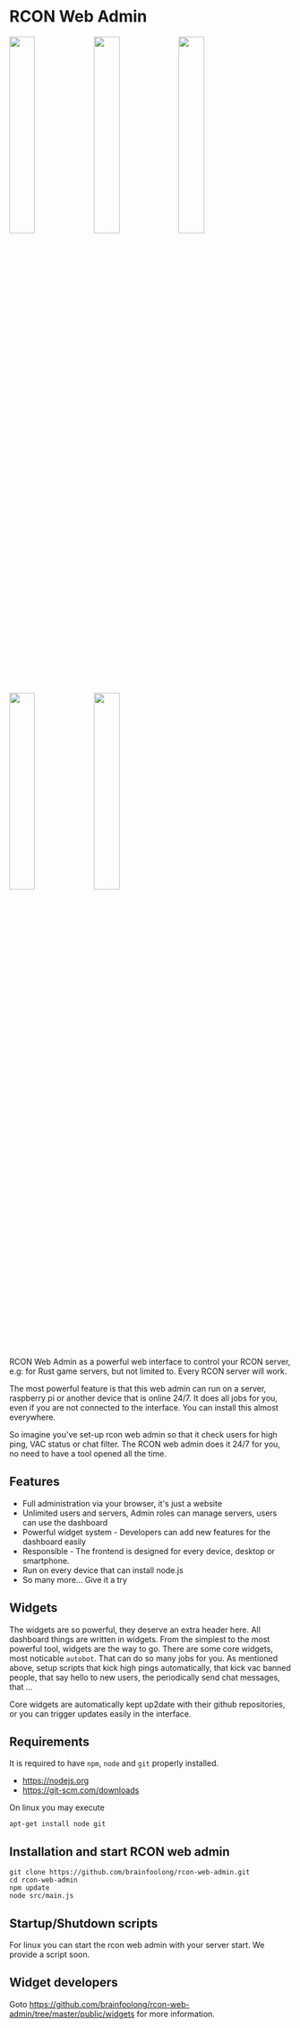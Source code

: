 # RCON Web Admin

<img src="https://brainfoolong.github.io/rcon-web-admin/images/screenshots/dashboard.jpg" width="30%"><img src="https://brainfoolong.github.io/rcon-web-admin/images/screenshots/autobot.jpg" width="30%"><img src="https://brainfoolong.github.io/rcon-web-admin/images/screenshots/server-management.jpg" width="30%"><img src="https://brainfoolong.github.io/rcon-web-admin/images/screenshots/ucc.jpg" width="30%"><img src="https://brainfoolong.github.io/rcon-web-admin/images/screenshots/widgets.jpg" width="30%">

RCON Web Admin as a powerful web interface to control your RCON server, e.g: for Rust game servers, but not limited to. Every RCON server will work.

The most powerful feature is that this web admin can run on a server, raspberry pi or another device that is online 24/7. It does all jobs for you, even if you are not connected to the interface. You can install this almost everywhere.

So imagine you've set-up rcon web admin so that it check users for high ping, VAC status or chat filter. The RCON web admin does it 24/7 for you, no need to have a tool opened all the time.

## Features

* Full administration via your browser, it's just a website
* Unlimited users and servers, Admin roles can manage servers, users can use the dashboard
* Powerful widget system - Developers can add new features for the dashboard easily
* Responsible - The frontend is designed for every device, desktop or smartphone.
* Run on every device that can install node.js
* So many more... Give it a try

## Widgets 
The widgets are so powerful, they deserve an extra header here. All dashboard things are written in widgets. From the simplest to the most powerful tool, widgets are the way to go. There are some core widgets, most noticable `autobot`. That can do so many jobs for you. As mentioned above, setup scripts that kick high pings automatically, that kick vac banned people, that say hello to new users, the periodically send chat messages, that ...

Core widgets are automatically kept up2date with their github repositories, or you can trigger updates easily in the interface.

## Requirements
It is required to have `npm`, `node` and `git` properly installed.
* https://nodejs.org
* https://git-scm.com/downloads

On linux you may execute

    apt-get install node git

## Installation and start RCON web admin

    git clone https://github.com/brainfoolong/rcon-web-admin.git
    cd rcon-web-admin
    npm update
    node src/main.js

## Startup/Shutdown scripts

For linux you can start the rcon web admin with your server start. We provide a script soon.

## Widget developers
Goto https://github.com/brainfoolong/rcon-web-admin/tree/master/public/widgets for more information.